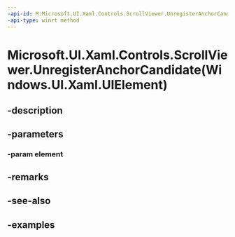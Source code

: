 ```yaml
---
-api-id: M:Microsoft.UI.Xaml.Controls.ScrollViewer.UnregisterAnchorCandidate(Windows.UI.Xaml.UIElement)
-api-type: winrt method
---
```


# Microsoft.UI.Xaml.Controls.ScrollViewer.UnregisterAnchorCandidate(Windows.UI.Xaml.UIElement)

<!--
public void UnregisterAnchorCandidate (Windows.UI.Xaml.UIElement element);
-->


## -description

## -parameters

### -param element

## -remarks

## -see-also

## -examples


